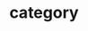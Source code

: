 ---
title: category
titletc: 文章類別
thumbnail: https://ucarecdn.com/76e748b8-68ef-4043-81be-1f909601ed5f/品牌展示封面
---